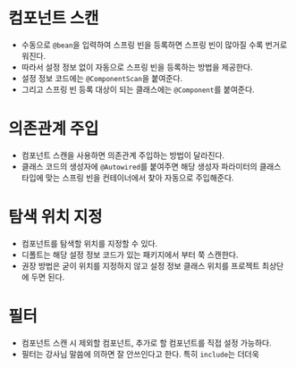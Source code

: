 # 컴포넌트 스캔
+ 수동으로 `@bean`을 입력하여 스프링 빈을 등록하면 스프링 빈이 많아질 수록 번거로워진다.
+ 따라서 설정 정보 없이 자동으로 스프링 빈을 등록하는 방법을 제공한다.
+ 설정 정보 코드에는 `@ComponentScan`을 붙여준다.
+ 그리고 스프링 빈 등록 대상이 되는 클래스에는 `@Component`를 붙여준다.

# 의존관계 주입
+ 컴포넌트 스캔을 사용하면 의존관계 주입하는 방법이 달라진다.
+ 클래스 코드의 생성자에 `@Autowired`를 붙여주면 해당 생성자 파라미터의 클래스 타입에 맞는 스프링 빈을 컨테이너에서 찾아 자동으로 주입해준다.

# 탐색 위치 지정
+ 컴포넌트를 탐색할 위치를 지정할 수 있다.
+ 디폴트는 해당 설정 정보 코드가 있는 패키지에서 부터 쭉 스캔한다.
+ 권장 방법은 굳이 위치를 지정하지 않고 설정 정보 클래스 위치를 프로젝트 최상단에 두면 된다.

# 필터
+ 컴포넌트 스캔 시 제외할 컴포넌트, 추가로 할 컴포넌트를 직접 설정 가능하다.
+ 필터는 강사님 말씀에 의하면 잘 안쓰인다고 한다. 특히 `include`는 더더욱
